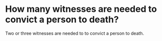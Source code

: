 # How many witnesses are needed to convict a person to death?

Two or three witnesses are needed to to convict a person to death.
